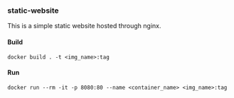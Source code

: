 ### static-website

This is a simple static website hosted through nginx.

#### Build

```
docker build . -t <img_name>:tag
```

#### Run

```
docker run --rm -it -p 8080:80 --name <container_name> <img_name>:tag
```